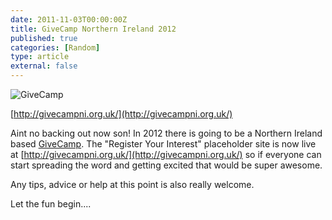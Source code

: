 ```yaml
---
date: 2011-11-03T00:00:00Z
title: GiveCamp Northern Ireland 2012
published: true
categories: [Random]
type: article
external: false
---
```

![GiveCamp](http://givecampni.org.uk/assets/img/givecamp-large-logo.png)

[http://givecampni.org.uk/](http://givecampni.org.uk/) 

Aint no backing out now son!  In 2012 there is going to be a Northern Ireland based [GiveCamp](http://givecamp.org).  The "Register Your Interest" placeholder site is now live at [http://givecampni.org.uk/](http://givecampni.org.uk/) so if everyone can start spreading the word and getting excited that would be super awesome.

Any tips, advice or help at this point is also really welcome.

Let the fun begin....